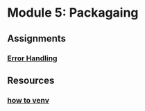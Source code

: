 # Module 5: Packagaing

## Assignments
### [Error Handling](assignments/error_handling.md)

## Resources
### [how to venv](resources/virtual_environment_guide.md)
